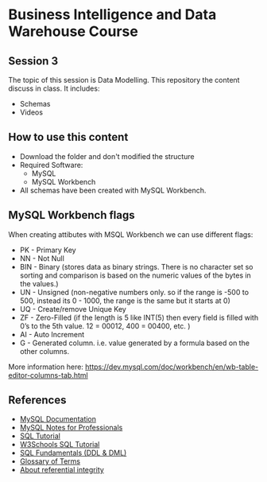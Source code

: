 # Business Intelligence and Data Warehouse Course

## Session 3

The topic of this session is Data Modelling. This repository the content discuss in class. It includes:

  - Schemas
  - Videos

## How to use this content

  - Download the folder and don't modified the structure
  - Required Software:
	  - MySQL
	  - MySQL Workbench
  - All schemas have been created with MySQL Workbench.
  
## MySQL Workbench flags 

When creating attibutes with MSQL Workbench we can use different flags:

  - PK - Primary Key
  - NN - Not Null
  - BIN - Binary (stores data as binary strings. There is no character set so sorting and comparison is based on the numeric values of the bytes in the values.)
  - UN - Unsigned (non-negative numbers only. so if the range is -500 to 500, instead its 0 - 1000, the range is the same but it starts at 0)
  - UQ - Create/remove Unique Key
  - ZF - Zero-Filled (if the length is 5 like INT(5) then every field is filled with 0’s to the 5th value. 12 = 00012, 400 = 00400, etc. )
  - AI - Auto Increment
  - G - Generated column. i.e. value generated by a formula based on the other columns.
  
More information here: https://dev.mysql.com/doc/workbench/en/wb-table-editor-columns-tab.html

## References

  - [MySQL Documentation](https://dev.mysql.com/doc/)
  - [MySQL Notes for Professionals](http://books.goalkicker.com/MySQLBook/)
  - [SQL Tutorial](http://www.sqltutorial.org/)
  - [W3Schools SQL Tutorial](https://www.w3schools.com/sql/default.asp)
  - [SQL Fundamentals (DDL & DML)](https://www.thoughtco.com/sql-fundamentals-1019780)
  - [Glossary of Terms](https://www.thoughtco.com/databases-glossary-1019603)
  - [About referential integrity](https://www.thoughtco.com/referential-integrity-definition-1019181)